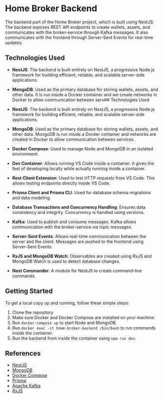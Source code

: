 # Home Broker Backend

The backend part of the Home Broker project, which is built using NestJS. The backend exposes REST API endpoints to create wallets, assets, and communicates with the broker-service through Kafka messages. It also communicates with the frontend through Server-Sent Events for real-time updates.

## Technologies Used

- **NestJS**: The backend is built entirely on NestJS, a progressive Node.js framework for building efficient, reliable, and scalable server-side applications.
- **MongoDB**: Used as the primary database for storing wallets, assets, and other data. It is run inside a Docker container and we create networks in Docker to allow communication between serv## Technologies Used

- **NestJS**: The backend is built entirely on NestJS, a progressive Node.js framework for building efficient, reliable, and scalable server-side applications.
- **MongoDB**: Used as the primary database for storing wallets, assets, and other data. MongoDB is run inside a Docker container and networks are created in Docker to allow communication between services.
- **Docker Compose**: Used to manage Node and MongoDB in an isolated environment.
- **Dev Container**: Allows running VS Code inside a container. It gives the feel of developing locally while actually running inside a container.
- **Rest Client Extension**: Used to test HTTP requests from VS Code. This allows testing endpoints directly inside VS Code.
- **Prisma Client and Prisma CLI**: Used for database schema migrations and data modeling.
- **Database Transactions and Concurrency Handling**: Ensures data consistency and integrity. Concurrency is handled using versions.
- **Kafka**: Used to publish and consume messages. Kafka allows communication with the broker-service via topic messages.
- **Server-Sent Events**: Allows real-time communication between the server and the client. Messages are pushed to the frontend using Server-Sent Events.
- **RxJS and MongoDB Watch**: Observables are created using RxJS and MongoDB Watch is used to detect database changes.
- **Nest Commander**: A module for NestJS to create command-line commands.

## Getting Started

To get a local copy up and running, follow these simple steps:

1. Clone the repository
2. Make sure Docker and Docker Compose are installed on your machine.
3. Run `docker-compose up` to start Node and MongoDB.
4. Run `docker exec -it home-broker-backend /bin/bash` to run commands inside the container.
4. Run the backend from inside the container using `npm run dev`.

## References

- [NestJS](https://nestjs.com/)
- [MongoDB](https://www.mongodb.com/)
- [Docker Compose](https://docs.docker.com/compose/)
- [Prisma](https://www.prisma.io/)
- [Apache Kafka](https://kafka.apache.org/)
- [RxJS](https://rxjs.dev/)